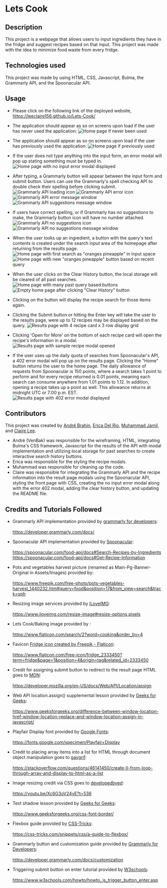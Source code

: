 # Lets Cook

## Description

This project is a webpage that allows users to input ingredients they have in the fridge and suggest recipes based on that input. This project was made with the idea to minimize food waste from every fridge.

## Technologies used

This project was made by using HTML, CSS, Javascript, Bulma, the Grammarly API, and the Spoonacular API.

## Usage

* Please click on the following link of the deployed website, https://leeclaire156.github.io/Lets-Cook/

* The application should appear as so on screens upon load if the user has never used the application:
![Home page if never been used](./Assets/Images/Usage-Screenshots/Home-Page-Clean.PNG)

* The application should appear as so on screens upon load if the user has previously used the application:
![Home page if previously used](./Assets/Images/Usage-Screenshots/Home-Page-Used.PNG) 

* If the user does not type anything into the input form, an error modal will pop up stating something must be typed in.
![Home page with no input error modal displayed](./Assets/Images/Usage-Screenshots/Home-Page-No-Input.PNG)

* After typing, a Grammarly button will appear between the input form and submit button. Users can use the Grammarly's spell checking API to double check their spelling before clicking submit.
![Grammarly API loading icon](./Assets/Images/Usage-Screenshots/Home-Page-Grammarly-Loading.PNG)
![Grammarly API error icon](./Assets/Images/Usage-Screenshots/Home-Page-Grammarly-Error-Icon.PNG)
![Grammarly API error message window](./Assets/Images/Usage-Screenshots/Home-Page-Grammarly-Error-Message.PNG)
![Grammarly API suggestions message window](./Assets/Images/Usage-Screenshots/Home-Page-Grammarly-Error-Suggestion.PNG)

* If users have correct spelling, or if Grammarly has no suggestions to make, the Grammarly button icon will have no number attached.
![Grammarly API no suggestions icon](./Assets/Images/Usage-Screenshots/Home-Page-Grammarly-No-Errors-Icon.PNG)
![Grammarly API no suggestions message window](./Assets/Images/Usage-Screenshots/Home-Page-Grammarly-No-Errors-Message.PNG)

* When the user looks up an ingredient, a button with the query's text contents is created under the search input area of the homepage after returning from the results page.
![Home page with first search as "oranges pineapple" in input space](./Assets/Images/Usage-Screenshots/Home-Page-First-Query-1.PNG)
![Home page with new "oranges pineapple" button based on recent query ](./Assets/Images/Usage-Screenshots/Home-Page-First-Query-2.PNG) 

* When the user clicks on the Clear History button, the local storage will be cleared of all past searches.
![Home page with many past query based buttons](./Assets/Images/Usage-Screenshots/)
![Empty home page after clicking "Clear History" button](./Assets/Images/Usage-Screenshots/Home-Page-Clean.PNG) 

* Clicking on the button will display the recipe search for those items again.

* Clicking the Submit button or hitting the Enter key will take the user to the results page, were up to 12 recipes may be displayed based on the query.
![Results page with 4 recipe card x 3 row display grid](./Assets/Images/Usage-Screenshots/Results-Page-Oranges-Pineapple.PNG)

* Clicking 'Open for More' on the bottom of each recipe card will open the recipe's information in a modal.
![Results page with sample recipe modal opened](./Assets/Images/Usage-Screenshots/Results-Page-Oranges-Pineapple-Recipe-Modal.PNG)

* If the user uses up the daily quota of searches from Spoonacular's API, a 402 error modal will pop up on the results page. Clicking the "Home" button returns the user to the home page. The daily allowance of requests from Spoonacular is 150 points, where a search takes 1 point to perform and for every recipe returned is 0.01 points, meaning each search can consume anywhere from 1.01 points to 1.12. In addition, opening a recipe takes up a point as well. This allowance returns at midnight UTC or 7:00 p.m. EST.
![Results page with 402 error modal displayed](./Assets/Images/Usage-Screenshots/Results-Page-402-Error-Modal.PNG)

## Contributors

This project was created by [André Brahin](https://github.com/VenBak), [Erica Del Rio](https://github.com/irecatyl), [Muhammad Jamil](https://github.com/Muhammadjamil720), and [Claire Lee](https://github.com/leeclaire156).

* André (VenBak) was responsible for the wireframing, HTML, integrating Bulma's CSS framework, Javascript for the results of the API with modal implementation and utilizing local storage for past searches to create interactive search history buttons. 
* Erica was responsible for the styling the recipe modals.
* Muhammad was responsible for cleaning up the code.
* Claire was responsible for integrating the Grammarly API and the recipe information into the result page modals using the Spoonacular API, styling the front page with CSS, creating the no input error modal along with the error 402 modal, adding the clear history button, and updating the README file.

## Credits and Tutorials Followed

* Grammarly API implementation provided by [grammarly for developers](https://developer.grammarly.com/):<br></br> 
https://developer.grammarly.com/docs/

* Spoonacular API implementation provided by [Spoonacular](https://spoonacular.com/food-api):<br></br> 
https://spoonacular.com/food-api/docs#Search-Recipes-by-Ingredients
https://spoonacular.com/food-api/docs#Get-Recipe-Information 

* Pots and vegetables harvest picture (renamed as Main-Pg-Banner-Original in Assets/Images) provided by:<br></br>
https://www.freepik.com/free-photo/pots-vegetables-harvest_1440232.htm#query=food&position=17&from_view=search&track=sph

* Resizing image services provided by [iLoveIMG](https://www.iloveimg.com/):<br></br> 
https://www.iloveimg.com/resize-image#resize-options,pixels

* Lets Cook/Baking image provided by :<br></br>
https://www.flaticon.com/search/2?word=cooking&order_by=4

* Favicon <a href="https://www.flaticon.com/free-icons/fridge" title="fridge icons">Fridge icon created by Freepik - Flaticon</a>:<br></br>
https://www.flaticon.com/free-icon/fridge_2333450?term=fridge&page=1&position=4&origin=tag&related_id=2333450

* Credit for assigning submit button to redirect to the result page HTML goes to [MDN](https://developer.mozilla.org/en-US/):<br></br>
https://developer.mozilla.org/en-US/docs/Web/API/Location/assign

* Web API location.assign() supplemental lesson provided by [Geeks for Geeks](https://www.geeksforgeeks.org/):<br></br>
https://www.geeksforgeeks.org/difference-between-window-location-href-window-location-replace-and-window-location-assign-in-javascript/

* Playfair Display font provided by [Google Fonts](https://fonts.google.com/):<br></br>
https://fonts.google.com/specimen/Playfair+Display

* Credit to placing array items into a list for HTML through document object manipulation goes to [gavgrif](https://stackoverflow.com/users/5867572/gavgrif):<br></br>
https://stackoverflow.com/questions/46141450/create-li-from-loop-through-array-and-display-to-html-as-a-list

* Image resizing credit via CSS goes to [developedbyed](https://www.youtube.com/@developedbyed):<br></br>
https://youtu.be/Xc6G3oV24yE?t=536

* Text shadow lesson provided by [Geeks for Geeks](https://www.geeksforgeeks.org/):<br></br> 
https://www.geeksforgeeks.org/css-font-border/

* Flexbox guide provided by [CSS-Tricks](https://css-tricks.com/):<br></br> 
https://css-tricks.com/snippets/css/a-guide-to-flexbox/

* Grammarly button and customization guide provided by [Grammarly for Developers](https://developer.grammarly.com/):<br></br>
https://developer.grammarly.com/docs/customization

* Triggering submit button on enter tutorial provided by [W3schools](https://www.w3schools.com/default.asp):<br></br>
https://www.w3schools.com/howto/howto_js_trigger_button_enter.asp